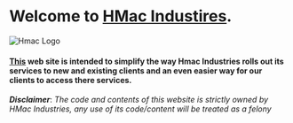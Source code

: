 # Welcome to [HMac Industires](#index.html).

![Hmac Logo](https://scontent.fsan1-1.fna.fbcdn.net/v/t1.6435-9/67479452_682988005516098_8033320488434401280_n.png?_nc_cat=110&ccb=1-5&_nc_sid=973b4a&_nc_ohc=mrWx3Df2WEkAX9zoAH5&_nc_ht=scontent.fsan1-1.fna&oh=ae447d2fc03dacf7b80f73f500133dab&oe=615230C1)

#### [This](#index.html) web site is intended to simplify the way Hmac Industries rolls out its services to new and existing clients and an even easier way for our clients to access there services.

_**Disclaimer**_: _The code and contents of this website is strictly owned by HMac Industries, any use of its code/content will be treated as a felony_




